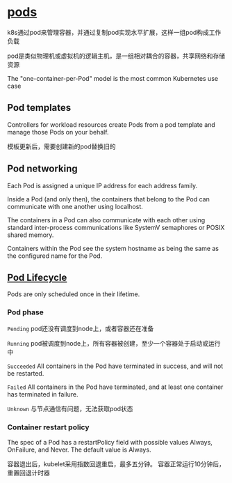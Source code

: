 # [pods](https://kubernetes.io/docs/concepts/workloads/pods/)

k8s通过pod来管理容器，并通过复制pod实现水平扩展，这样一组pod构成工作负载

pod是类似物理机或虚拟机的逻辑主机，是一组相对耦合的容器，共享网络和存储资源

The "one-container-per-Pod" model is the most common Kubernetes use case

## Pod templates

Controllers for workload resources create Pods from a pod template and manage those Pods on your behalf.

模板更新后，需要创建新的pod替换旧的

## Pod networking

Each Pod is assigned a unique IP address for each address family.

Inside a Pod (and only then), the containers that belong to the Pod can communicate with one another using localhost.

The containers in a Pod can also communicate with each other using standard inter-process communications like SystemV semaphores or POSIX shared memory.

Containers within the Pod see the system hostname as being the same as the configured name for the Pod.

## [Pod Lifecycle](https://kubernetes.io/docs/concepts/workloads/pods/pod-lifecycle/)

Pods are only scheduled once in their lifetime.

### Pod phase

`Pending` pod还没有调度到node上，或者容器还在准备

`Running` pod被调度到node上，所有容器被创建，至少一个容器处于启动或运行中

`Succeeded` All containers in the Pod have terminated in success, and will not be restarted.

`Failed` All containers in the Pod have terminated, and at least one container has terminated in failure.

`Unknown` 与节点通信有问题，无法获取pod状态

### Container restart policy

The spec of a Pod has a restartPolicy field with possible values Always, OnFailure, and Never.
The default value is Always.

容器退出后，kubelet采用指数回退重启，最多五分钟。
容器正常运行10分钟后，重置回退计时器
